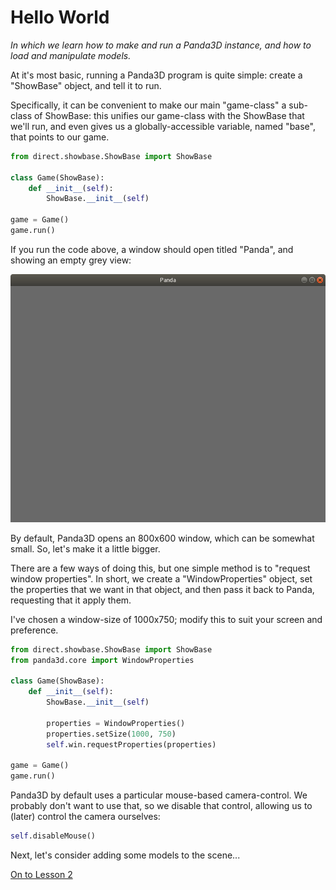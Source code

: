 Hello World
=
_In which we learn how to make and run a Panda3D instance, and how to load and manipulate models._

At it's most basic, running a Panda3D program is quite simple: create a "ShowBase" object, and tell it to run.

Specifically, it can be convenient to make our main "game-class" a sub-class of ShowBase: this unifies our game-class with the ShowBase that we'll run, and even gives us a globally-accessible variable, named "base", that points to our game.

```python
from direct.showbase.ShowBase import ShowBase

class Game(ShowBase):
    def __init__(self):
        ShowBase.__init__(self)

game = Game()
game.run()
```

If you run the code above, a window should open titled "Panda", and showing an empty grey view:

![A grey window](../images/greyWindow.png "Not very exciting, but a start!")

By default, Panda3D opens an 800x600 window, which can be somewhat small. So, let's make it a little bigger.

There are a few ways of doing this, but one simple method is to "request window properties". In short, we create a "WindowProperties" object, set the properties that we want in that object, and then pass it back to Panda, requesting that it apply them.

I've chosen a window-size of 1000x750; modify this to suit your screen and preference.

```python
from direct.showbase.ShowBase import ShowBase
from panda3d.core import WindowProperties

class Game(ShowBase):
    def __init__(self):
        ShowBase.__init__(self)

        properties = WindowProperties()
        properties.setSize(1000, 750)
        self.win.requestProperties(properties)

game = Game()
game.run()
```

Panda3D by default uses a particular mouse-based camera-control. We probably don't want to use that, so we disable that control, allowing us to (later) control the camera ourselves:

```python
self.disableMouse()
```

Next, let's consider adding some models to the scene...

[On to Lesson 2](../02-scene)
